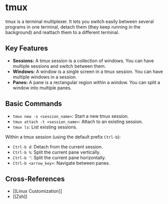 # tmux

tmux is a terminal multiplexer. It lets you switch easily between several programs in one terminal, detach them (they keep running in the background) and reattach them to a different terminal.

## Key Features

*   **Sessions:** A tmux session is a collection of windows. You can have multiple sessions and switch between them.
*   **Windows:** A window is a single screen in a tmux session. You can have multiple windows in a session.
*   **Panes:** A pane is a rectangular region within a window. You can split a window into multiple panes.

## Basic Commands

*   `tmux new -s <session_name>`: Start a new tmux session.
*   `tmux attach -t <session_name>`: Attach to an existing session.
*   `tmux ls`: List existing sessions.

Within a tmux session (using the default prefix `Ctrl-b`):

*   `Ctrl-b d`: Detach from the current session.
*   `Ctrl-b %`: Split the current pane vertically.
*   `Ctrl-b "`: Split the current pane horizontally.
*   `Ctrl-b <arrow_key>`: Navigate between panes.

## Cross-References

*   [[Linux Customization]]
*   [[Zsh]]
